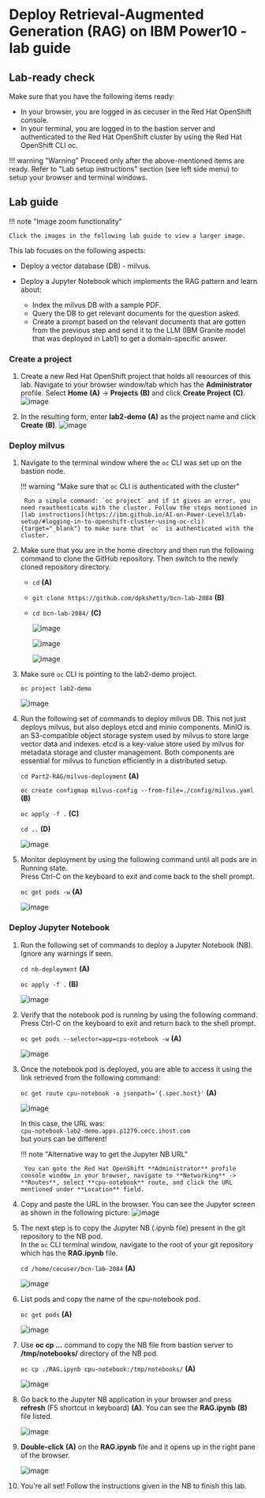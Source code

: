 # Deploy Retrieval-Augmented Generation (RAG) on IBM Power10 - lab guide

## Lab-ready check

Make sure that you have the following items ready:

  - In your browser, you are logged in as cecuser in the Red Hat OpenShift console.
  - In your terminal, you are logged in to the bastion server and authenticated to the Red Hat OpenShift cluster by using the Red Hat OpenShift CLI oc.

!!! warning "Warning"
    Proceed only after the above-mentioned items are ready. Refer to "Lab setup instructions" section (see left side menu) to setup your browser and terminal windows.

## Lab guide

!!! note "Image zoom functionality"

    Click the images in the following lab guide to view a larger image.

This lab focuses on the following aspects:

  - Deploy a vector database (DB) - milvus.
    
  - Deploy a Jupyter Notebook which implements the RAG pattern and learn about:
      - Index the milvus DB with a sample PDF.
      - Query the DB to get relevant documents for the question asked.
      - Create a prompt based on the relevant documents that are gotten from the previous step and send it to the LLM (IBM Granite model that was deployed in Lab1) to get a domain-specific answer.

### Create a project

1. Create a new Red Hat OpenShift project that holds all resources of this lab. Navigate to your browser window/tab which has the **Administrator** profile. Select **Home** **(A)** -> **Projects** **(B)** and click **Create Project** **(C)**.
   ![image](https://github.com/user-attachments/assets/839bbfd3-e4a0-4c19-9223-c01e6ce60221)

2. In the resulting form, enter **lab2-demo** **(A)** as the project name and click **Create** **(B)**.
   ![image](https://github.com/user-attachments/assets/4bec3979-3d79-445e-88ff-3318c60123ea)

### Deploy milvus

1. Navigate to the terminal window where the `oc` CLI was set up on the bastion node.

    !!! warning "Make sure that `oc` CLI is authenticated with the cluster"

        Run a simple command: `oc project` and if it gives an error, you need reauthenticate with the cluster. Follow the steps mentioned in [lab instructions](https://ibm.github.io/AI-on-Power-Level3/lab-setup/#logging-in-to-openshift-cluster-using-oc-cli){target="_blank"} to make sure that `oc` is authenticated with the cluster.

3. Make sure that you are in the home directory and then run the following command to clone the GitHub repository. Then switch to the newly cloned repository directory.
     - `cd` **(A)**
     - `git clone https://github.com/dpkshetty/bcn-lab-2084` **(B)**
     - `cd bcn-lab-2084/` **(C)**

       ![image](https://github.com/user-attachments/assets/138af434-6b94-48ef-998f-b5bbe8fc86dd)
     
       ![image](https://github.com/user-attachments/assets/82c6187a-7163-4fe6-b6c6-c62a7e036bb2)
     
       ![image](https://github.com/user-attachments/assets/bcb3f05c-5352-4f0f-92ff-8521d6857bfe)

5. Make sure `oc` CLI is pointing to the lab2-demo project.

     `oc project lab2-demo `   
     
     ![image](https://github.com/user-attachments/assets/50330a50-d662-4967-83a3-86e5618fc1ce)

7. Run the following set of commands to deploy milvus DB. This not just deploys milvus, but also deploys etcd and minio components. MinIO is an S3-compatible object storage system used by milvus to store large vector data and indexes. etcd is a key-value store used by milvus for metadata storage and cluster management. Both components are essential for milvus to function efficiently in a distributed setup.
     
     `cd Part2-RAG/milvus-deployment` **(A)**

     `oc create configmap milvus-config --from-file=./config/milvus.yaml` **(B)**

     `oc apply -f .` **(C)**

     `cd ..` **(D)**
          
     ![image](https://github.com/user-attachments/assets/38e7a10e-427d-4f22-97a7-8b421870723d)

8. Monitor deployment by using the following command until all pods are in Running state. <br>
   Press Ctrl-C on the keyboard to exit and come back to the shell prompt.

     `oc get pods -w` **(A)**

      ![image](https://github.com/user-attachments/assets/67a1498b-25f2-4e19-be32-530fec0ea62a)

### Deploy Jupyter Notebook

1. Run the following set of commands to deploy a Jupyter Notebook (NB).<br>Ignore any warnings if seen.
     
     `cd nb-deployment` **(A)**

     `oc apply -f .` **(B)**
     
     ![image](https://github.com/user-attachments/assets/e668c714-2559-4df5-a595-e5c9c02bef20)

2. Verify that the notebook pod is running by using the following command. Press Ctrl-C on the keyboard to exit and return back to the shell prompt.
   
     `oc get pods --selector=app=cpu-notebook -w` **(A)**

     ![image](https://github.com/user-attachments/assets/d188af80-225a-45ff-b28d-f37c5d257dbf)

4. Once the notebook pod is deployed, you are able to access it using the link retrieved from the following command:
   
     `oc get route cpu-notebook -o jsonpath='{.spec.host}'` **(A)**

     ![image](https://github.com/user-attachments/assets/5d89416b-ff39-49ba-aaec-1155df45b9c7)

     In this case, the URL was: <br>
       `cpu-notebook-lab2-demo.apps.p1279.cecc.ihost.com` <br>
     but yours can be different! <br>


    !!! note "Alternative way to get the Jupyter NB URL"

        You can goto the Red Hat OpenShift **Administrator** profile console window in your browser, navigate to **Networking** -> **Routes**, select **cpu-notebook** route, and click the URL mentioned under **Location** field.

6. Copy and paste the URL in the browser. You can see the Jupyter screen as shown in the following picture:
    ![image](https://github.com/user-attachments/assets/ee5cf9c5-8f3f-48d4-8741-08d7ae5617ab)

7. The next step is to copy the Jupyter NB (.ipynb file) present in the git repository to the NB pod. <br>
   In the `oc` CLI terminal window, navigate to the root of your git repository which has the **RAG.ipynb** file.

     `cd /home/cecuser/bcn-lab-2084` **(A)**

     ![image](https://github.com/user-attachments/assets/706f1bbe-cbcc-492b-b65f-ca3c9820181b)

8. List pods and copy the name of the cpu-notebook pod.

     `oc get pods` **(A)**

     ![image](https://github.com/user-attachments/assets/b6cd888d-31b1-4212-9a2f-7911c481941d)

9. Use **oc cp ...** command to copy the NB file from bastion server to **/tmp/notebooks/** directory of the NB pod.

     `oc cp ./RAG.ipynb cpu-notebook:/tmp/notebooks/` **(A)**
    
     ![image](https://github.com/user-attachments/assets/bdfa2804-3a18-4b31-b47d-e3dd8345eea2)

10. Go back to the Jupyter NB application in your browser and press **refresh** (F5 shortcut in keyboard) **(A)**. You can see the **RAG.ipynb** **(B)** file listed.

      ![image](https://github.com/user-attachments/assets/c0c44ba3-88d8-40b0-850d-f57a78f16e64)

11. **Double-click** **(A)** on the **RAG.ipynb** file and it opens up in the right pane of the browser.
    
      ![image](https://github.com/user-attachments/assets/aebc53e3-6a93-4378-b3dd-6d9b6c7ec180)

11. You're all set! Follow the instructions given in the NB to finish this lab.
